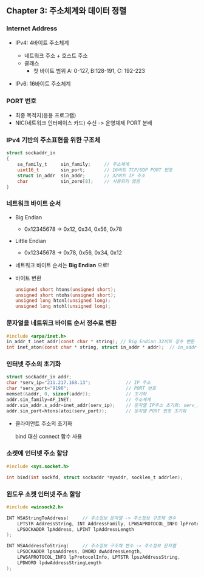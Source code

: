 ## Chapter 3: 주소체계와 데이터 정렬

### Internet Address

- IPv4: 4바이트 주소체계

  - 네트워크 주소 + 호스트 주소
  - 클래스
    - 첫 바이트 범위 A: 0-127, B:128-191, C: 192-223

- IPv6: 16바이트 주소체계

### PORT 번호

- 최종 목적지(응용 프로그램)
- NIC(네트워크 인터페이스 카드) 수신 -> 운영체제 PORT 분배

### IPv4 기반의 주소표현을 위한 구조체

```c
struct sockaddr_in
{
    sa_family_t		sin_family;  	// 주소체계
    uint16_t		sin_port;		// 16비트 TCP/UDP PORT 번호
    struct in_addr 	sin_addr;		// 32비트 IP 주소
    char 			sin_zero[8];	// 사용되지 않음
}
```

### 네트워크 바이트 순서

- Big Endian

  - 0x12345678 -> 0x12, 0x34, 0x56, 0x78

- Little Endian

  - 0x12345678 -> 0x78, 0x56, 0x34, 0x12

- 네트워크 바이트 순서는 **Big Endian** 으로!

- 바이트 변환

  ```c
  unsigned short htons(unsigned short);
  unsigned short ntohs(unsigned short);
  unsigned long htonl(unsigned long);
  unsigned long ntohl(unsigned long);
  ```

### 문자열을 네트워크 바이트 순서 정수로 변환

```c
#include <arpa/inet.h>
in_addr_t inet_addr(const char * string); // Big Endian 32비트 정수 변환
int inet_aton(const char * string, struct in_addr * addr);  // in_addr 구조체 사용
```

### 인터넷 주소의 초기화

```c
struct sockaddr_in addr;
char *serv_ip="211.217.168.13";				// IP 주소
char *serv_port="9190";						// PORT 번호
memset(&addr, 0, sizeof(addr));				// 초기화
addr.sin_family=AF_INET;					// 주소체계
addr.sin_addr.s_addr=inet_addr(serv_ip);	// 문자열 IP주소 초기화: serv_ip -> INADDR_ANY
addr.sin_port=htons(atoi(serv_port));		// 문자열 PORT 번호 초기화
```

- 클라이언트 주소의 초기화

  bind 대신 connect 함수 사용

### 소켓에 인터넷 주소 할당

```c
#include <sys.socket.h>

int bind(int sockfd, struct sockaddr *myaddr, socklen_t addrlen);
```

### 윈도우 소켓 인터넷 주소 할당

```c
#include <winsock2.h>

INT WSAStringToAddress( 	// 주소정보 문자열 -> 주소정보 구조체 변수
    LPTSTR AddressString, INT AddressFamily, LPWSAPROTOCOL_INFO lpProtocolInfo,
    LPSOCKADDR lpAddress, LPINT lpAddressLength
);

INT WSAAddressToString( 	// 주소정보 구조체 변수 -> 주소정보 문자열
    LPSOCKADDR lpsaAddress, DWORD dwAddressLength,
    LPWSAPROTOCOL_INFO lpProtocolInfo, LPTSTR lpszAddressString,
    LPDWORD lpdwAddressStringLength
);
```
